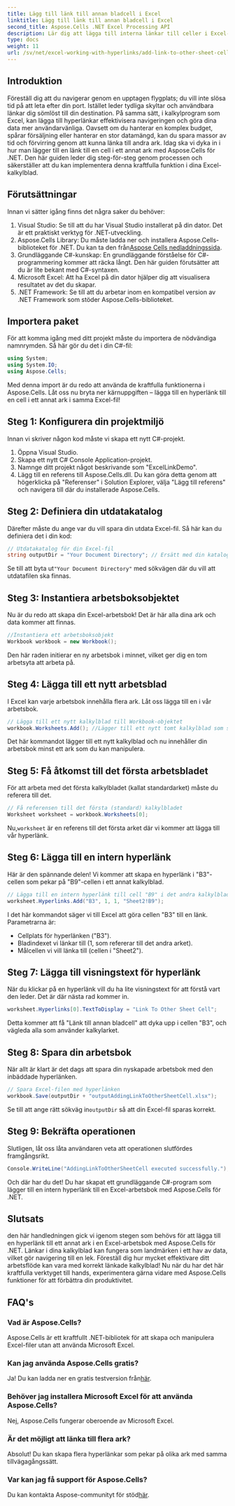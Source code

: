 ```yaml
---
title: Lägg till länk till annan bladcell i Excel
linktitle: Lägg till länk till annan bladcell i Excel
second_title: Aspose.Cells .NET Excel Processing API
description: Lär dig att lägga till interna länkar till celler i Excel-ark med Aspose.Cells för .NET. Förbättra navigeringen i dina kalkylblad utan ansträngning.
type: docs
weight: 11
url: /sv/net/excel-working-with-hyperlinks/add-link-to-other-sheet-cell/
---
```

## Introduktion
Föreställ dig att du navigerar genom en upptagen flygplats; du vill inte slösa tid på att leta efter din port. Istället leder tydliga skyltar och användbara länkar dig sömlöst till din destination. På samma sätt, i kalkylprogram som Excel, kan lägga till hyperlänkar effektivisera navigeringen och göra dina data mer användarvänliga. Oavsett om du hanterar en komplex budget, spårar försäljning eller hanterar en stor datamängd, kan du spara massor av tid och förvirring genom att kunna länka till andra ark. Idag ska vi dyka in i hur man lägger till en länk till en cell i ett annat ark med Aspose.Cells för .NET. Den här guiden leder dig steg-för-steg genom processen och säkerställer att du kan implementera denna kraftfulla funktion i dina Excel-kalkylblad.
## Förutsättningar
Innan vi sätter igång finns det några saker du behöver:
1. Visual Studio: Se till att du har Visual Studio installerat på din dator. Det är ett praktiskt verktyg för .NET-utveckling.
2. Aspose.Cells Library: Du måste ladda ner och installera Aspose.Cells-biblioteket för .NET. Du kan ta den från[Aspose Cells nedladdningssida](https://releases.aspose.com/cells/net/).
3. Grundläggande C#-kunskap: En grundläggande förståelse för C#-programmering kommer att räcka långt. Den här guiden förutsätter att du är lite bekant med C#-syntaxen.
4. Microsoft Excel: Att ha Excel på din dator hjälper dig att visualisera resultatet av det du skapar.
5. .NET Framework: Se till att du arbetar inom en kompatibel version av .NET Framework som stöder Aspose.Cells-biblioteket.
## Importera paket
För att komma igång med ditt projekt måste du importera de nödvändiga namnrymden. Så här gör du det i din C#-fil:
```csharp
using System;
using System.IO;
using Aspose.Cells;
```
Med denna import är du redo att använda de kraftfulla funktionerna i Aspose.Cells. 
Låt oss nu bryta ner kärnuppgiften – lägga till en hyperlänk till en cell i ett annat ark i samma Excel-fil! 
## Steg 1: Konfigurera din projektmiljö
Innan vi skriver någon kod måste vi skapa ett nytt C#-projekt. 
1. Öppna Visual Studio.
2. Skapa ett nytt C# Console Application-projekt. 
3. Namnge ditt projekt något beskrivande som "ExcelLinkDemo".
4. Lägg till en referens till Aspose.Cells.dll. Du kan göra detta genom att högerklicka på "Referenser" i Solution Explorer, välja "Lägg till referens" och navigera till där du installerade Aspose.Cells.
## Steg 2: Definiera din utdatakatalog
Därefter måste du ange var du vill spara din utdata Excel-fil. Så här kan du definiera det i din kod:
```csharp
// Utdatakatalog för din Excel-fil
string outputDir = "Your Document Directory"; // Ersätt med din katalog
```
 Se till att byta ut`"Your Document Directory"` med sökvägen där du vill att utdatafilen ska finnas.
## Steg 3: Instantiera arbetsboksobjektet
Nu är du redo att skapa din Excel-arbetsbok! Det är här alla dina ark och data kommer att finnas.
```csharp
//Instantiera ett arbetsboksobjekt
Workbook workbook = new Workbook();
```
Den här raden initierar en ny arbetsbok i minnet, vilket ger dig en tom arbetsyta att arbeta på.
## Steg 4: Lägga till ett nytt arbetsblad
I Excel kan varje arbetsbok innehålla flera ark. Låt oss lägga till en i vår arbetsbok.
```csharp
// Lägga till ett nytt kalkylblad till Workbook-objektet
workbook.Worksheets.Add(); //Lägger till ett nytt tomt kalkylblad som standard
```
Det här kommandot lägger till ett nytt kalkylblad och nu innehåller din arbetsbok minst ett ark som du kan manipulera.
## Steg 5: Få åtkomst till det första arbetsbladet
För att arbeta med det första kalkylbladet (kallat standardarket) måste du referera till det.
```csharp
// Få referensen till det första (standard) kalkylbladet
Worksheet worksheet = workbook.Worksheets[0];
```
 Nu,`worksheet` är en referens till det första arket där vi kommer att lägga till vår hyperlänk.
## Steg 6: Lägga till en intern hyperlänk
Här är den spännande delen! Vi kommer att skapa en hyperlänk i "B3"-cellen som pekar på "B9"-cellen i ett annat kalkylblad.
```csharp
// Lägga till en intern hyperlänk till cell "B9" i det andra kalkylbladet "Sheet2"
worksheet.Hyperlinks.Add("B3", 1, 1, "Sheet2!B9");
```
I det här kommandot säger vi till Excel att göra cellen "B3" till en länk. Parametrarna är:
- Cellplats för hyperlänken ("B3").
- Bladindexet vi länkar till (1, som refererar till det andra arket).
- Målcellen vi vill länka till (cellen i "Sheet2").
## Steg 7: Lägga till visningstext för hyperlänk
När du klickar på en hyperlänk vill du ha lite visningstext för att förstå vart den leder. Det är där nästa rad kommer in.
```csharp
worksheet.Hyperlinks[0].TextToDisplay = "Link To Other Sheet Cell";
```
Detta kommer att få "Länk till annan bladcell" att dyka upp i cellen "B3", och vägleda alla som använder kalkylarket.
## Steg 8: Spara din arbetsbok
När allt är klart är det dags att spara din nyskapade arbetsbok med den inbäddade hyperlänken.
```csharp
// Spara Excel-filen med hyperlänken
workbook.Save(outputDir + "outputAddingLinkToOtherSheetCell.xlsx");
```
 Se till att ange rätt sökväg in`outputDir` så att din Excel-fil sparas korrekt.
## Steg 9: Bekräfta operationen
Slutligen, låt oss låta användaren veta att operationen slutfördes framgångsrikt.
```csharp
Console.WriteLine("AddingLinkToOtherSheetCell executed successfully.");
```
Och där har du det! Du har skapat ett grundläggande C#-program som lägger till en intern hyperlänk till en Excel-arbetsbok med Aspose.Cells för .NET.
## Slutsats
den här handledningen gick vi igenom stegen som behövs för att lägga till en hyperlänk till ett annat ark i en Excel-arbetsbok med Aspose.Cells för .NET. Länkar i dina kalkylblad kan fungera som landmärken i ett hav av data, vilket gör navigering till en lek. Föreställ dig hur mycket effektivare ditt arbetsflöde kan vara med korrekt länkade kalkylblad! Nu när du har det här kraftfulla verktyget till hands, experimentera gärna vidare med Aspose.Cells funktioner för att förbättra din produktivitet.
## FAQ's
### Vad är Aspose.Cells?  
Aspose.Cells är ett kraftfullt .NET-bibliotek för att skapa och manipulera Excel-filer utan att använda Microsoft Excel.
### Kan jag använda Aspose.Cells gratis?  
 Ja! Du kan ladda ner en gratis testversion från[här](https://releases.aspose.com/).
### Behöver jag installera Microsoft Excel för att använda Aspose.Cells?  
Nej, Aspose.Cells fungerar oberoende av Microsoft Excel.
### Är det möjligt att länka till flera ark?  
Absolut! Du kan skapa flera hyperlänkar som pekar på olika ark med samma tillvägagångssätt.
### Var kan jag få support för Aspose.Cells?  
 Du kan kontakta Aspose-communityt för stöd[här](https://forum.aspose.com/c/cells/9).